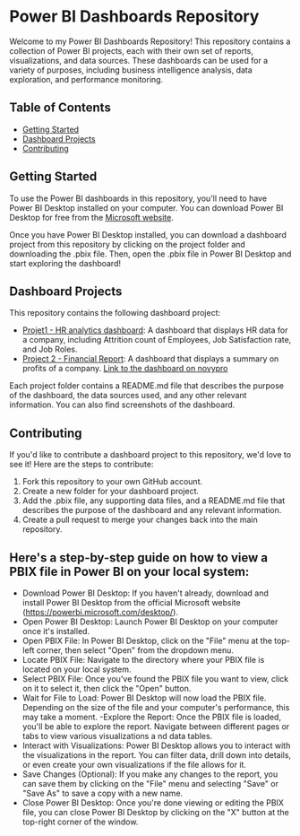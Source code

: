# Power BI Dashboards Repository

Welcome to my Power BI Dashboards Repository! This repository contains a collection of Power BI projects, each with their own set of reports, visualizations, and data sources. These dashboards can be used for a variety of purposes, including business intelligence analysis, data exploration, and performance monitoring.

## Table of Contents

- [Getting Started](#getting-started)
- [Dashboard Projects](#dashboard-projects)
- [Contributing](#contributing)

## Getting Started

To use the Power BI dashboards in this repository, you'll need to have Power BI Desktop installed on your computer. You can download Power BI Desktop for free from the [Microsoft website](https://powerbi.microsoft.com/en-us/desktop/).

Once you have Power BI Desktop installed, you can download a dashboard project from this repository by clicking on the project folder and downloading the .pbix file. Then, open the .pbix file in Power BI Desktop and start exploring the dashboard!

## Dashboard Projects

This repository contains the following dashboard project:

- [Projet1 - HR analytics dashboard]([[https://github.com/imenbkr/Power-Bi-dashboards/tree/main/Projet1%20-%20HR%20analytics%20dashboard](https://github.com/MotsimAslam/Data-Analyst-Portfolio/blob/main/HR%20Analytics.pbix](https://github.com/MotsimAslam/Data-Analyst-Portfolio))): A dashboard that displays HR data for a company, including Attrition count of Employees, Job Satisfaction rate, and Job Roles.
- [Project 2 - Financial Report]([https://github.com/imenbkr/Power-Bi-dashboards/tree/main/Project%202%20-%20Financial%20Report): A dashboard that displays a summary on profits of a company. [Link to the dashboard on novypro](https://www.novypro.com/project/financial-report-7](https://github.com/MotsimAslam/Data-Analyst-Portfolio))

Each project folder contains a README.md file that describes the purpose of the dashboard, the data sources used, and any other relevant information. You can also find screenshots of the dashboard.

## Contributing

If you'd like to contribute a dashboard project to this repository, we'd love to see it! Here are the steps to contribute:

1. Fork this repository to your own GitHub account.
2. Create a new folder for your dashboard project.
3. Add the .pbix file, any supporting data files, and a README.md file that describes the purpose of the dashboard and any relevant information.
4. Create a pull request to merge your changes back into the main repository.



## Here's a step-by-step guide on how to view a PBIX file in Power BI on your local system:

- Download Power BI Desktop: If you haven't already, download and install Power BI Desktop from the official Microsoft website (https://powerbi.microsoft.com/desktop/).
- Open Power BI Desktop: Launch Power BI Desktop on your computer once it's installed.
- Open PBIX File: In Power BI Desktop, click on the "File" menu at the top-left corner, then select "Open" from the dropdown menu.
- Locate PBIX File: Navigate to the directory where your PBIX file is located on your local system.
- Select PBIX File: Once you've found the PBIX file you want to view, click on it to select it, then click the "Open" button.
- Wait for File to Load: Power BI Desktop will now load the PBIX file. Depending on the size of the file and your computer's performance, this may take a moment.
-Explore the Report: Once the PBIX file is loaded, you'll be able to explore the report. Navigate between different pages or tabs to view various visualizations a nd data tables.
- Interact with Visualizations: Power BI Desktop allows you to interact with the visualizations in the report. You can filter data, drill down into details, or even create your own visualizations if the file allows for it.
- Save Changes (Optional): If you make any changes to the report, you can save them by clicking on the "File" menu and selecting "Save" or "Save As" to save a copy with a new name.
- Close Power BI Desktop: Once you're done viewing or editing the PBIX file, you can close Power BI Desktop by clicking on the "X" button at the top-right corner of the window.
